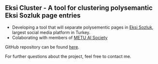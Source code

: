## Eksi Cluster - A tool for clustering polysemantic Eksi Sozluk page entries

- Developing a tool that will separate polysementic pages in [Eksi Sozluk](eksisozluk.com), largest social media platform in Turkey.
- Colaborating with members of [METU AI Society](https://odtuyzt.github.io/#)

GitHub repository can be found [here](https://github.com/alpsertel/eksi-cluster).

For further questions about the project, feel free to contact me.